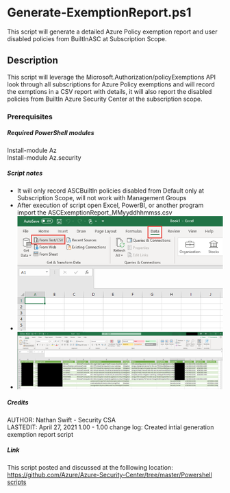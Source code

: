 # Generate-ExemptionReport.ps1  
  This script will generate a detailed Azure Policy exemption report and user disabled policies from BuiltInASC at Subscription Scope.
   
## Description  
  This script will leverage the Microsoft.Authorization/policyExemptions API look through all subscriptions for Azure Policy exemptions and will record the exmptions in a CSV report with details, it will also report the disabled policies from BuiltIn Azure Security Center at the subscription scope.





<p>


### Prerequisites

##### Required PowerShell modules
  Install-module Az  
  Install-module Az.security
##### Script notes
- It will only record ASCBuiltIn policies disabled from Default only at Subscription Scope, will not work with Management Groups
- After execution of script open Excel, PowerBI, or another program import the ASCExemptionReport_MMyyddhhmmss.csv
- ![execelimportcsv](Images/execelimportcsv.png)
- ![exemptreport](Images/exemptreport.png)

##### Credits
   AUTHOR: Nathan Swift - Security CSA  
   LASTEDIT: April 27, 2021 1.00
    - 1.00 change log: Created intial generation exemption report script
    
##### Link
  This script posted and discussed at the folllowing location:  
  [https://github.com/Azure/Azure-Security-Center/tree/master/Powershell scripts](https://github.com/Azure/Azure-Security-Center/tree/master/Powershell%20scripts)